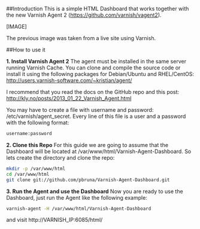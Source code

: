 ##Introduction
This is a simple HTML Dashboard that works together with the new Varnish Agent 2 (https://github.com/varnish/vagent2).

[IMAGE]

The previous image was taken from a live site using Varnish.

##How to use it

**1. Install Varnish Agent 2**
The agent must be installed in the same server running Varnish Cache. You can clone and compile the source code or install it using the following packages for Debian/Ubuntu and RHEL/CentOS: http://users.varnish-software.com/~kristian/agent/

I recommend that you read the docs on the GitHub repo and this post: http://kly.no/posts/2013_01_22_Varnish_Agent.html

You may have to create a file with username and password: /etc/varnish/agent_secret. Every line of this file is a user and a password with the following format:

```bash
username:password
```


**2. Clone this Repo**
For this guide we are going to assume that the Dashboard will be located at /var/www/html/Varnish-Agent-Dashboard. So lets create the directory and clone the repo:

```bash
mkdir -p /var/www/html
cd /var/www/html
git clone git://github.com/pbruna/Varnish-Agent-Dashboard.git
```

**3. Run the Agent and use the Dashboard**
Now you are ready to use the Dashboard, just run the Agent like the following example:

```bash
varnish-agent -H /var/www/html/Varnish-Agent-Dashboard
```

and visit http://VARNISH_IP:6085/html/

